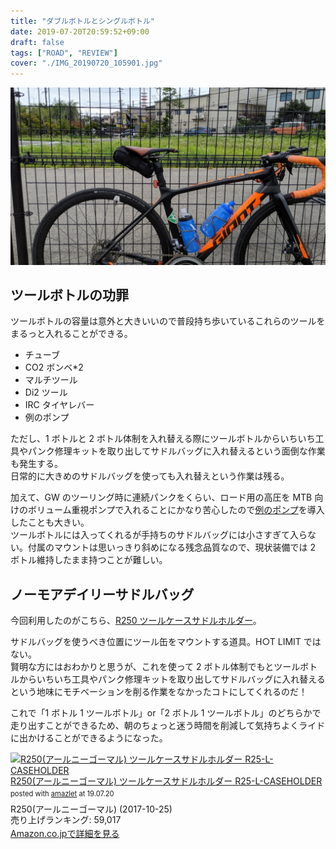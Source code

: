 ```yaml
---
title: "ダブルボトルとシングルボトル"
date: 2019-07-20T20:59:52+09:00
draft: false
tags: ["ROAD", "REVIEW"]
cover: "./IMG_20190720_105901.jpg"
---
```


![image](./IMG_20190720_105901.jpg)

## ツールボトルの功罪

ツールボトルの容量は意外と大きいいので普段持ち歩いているこれらのツールをまるっと入れることができる。

- チューブ
- CO2 ボンベ\*2
- マルチツール
- Di2 ツール
- IRC タイヤレバー
- 例のポンプ

ただし、1 ボトルと 2 ボトル体制を入れ替える際にツールボトルからいちいち工具やパンク修理キットを取り出してサドルバッグに入れ替えるという面倒な作業も発生する。  
日常的に大きめのサドルバッグを使っても入れ替えという作業は残る。

加えて、GW のツーリング時に連続パンクをくらい、ロード用の高圧を MTB 向けのボリューム重視ポンプで入れることにかなり苦心したので[例のポンプ](https://amzn.to/2Lh5aba)を導入したことも大きい。  
ツールボトルには入ってくれるが手持ちのサドルバッグには小さすぎて入らない。付属のマウントは思いっきり斜めになる残念品質なので、現状装備では 2 ボトル維持したまま持つことが難しい。

## ノーモアデイリーサドルバッグ

今回利用したのがこちら、[R250 ツールケースサドルホルダー](https://amzn.to/2NKJczd)。

サドルバッグを使うべき位置にツール缶をマウントする道具。H○T LIMIT ではない。  
賢明な方にはおわかりと思うが、これを使って 2 ボトル体制でもとツールボトルからいちいち工具やパンク修理キットを取り出してサドルバッグに入れ替えるという地味にモチベーションを削る作業をなかったコトにしてくれるのだ！

これで「1 ボトル 1 ツールボトル」or「2 ボトル 1 ツールボトル」のどちらかで走り出すことができるため、朝のちょっと迷う時間を削減して気持ちよくライドに出かけることができるようになった。

<div class="amazlet-box" style="margin-bottom:0px;"><div class="amazlet-image" style="float:left;margin:0px 12px 1px 0px;"><a href="http://www.amazon.co.jp/exec/obidos/ASIN/B075ZPVWVL/gensobunya-22/ref=nosim/" name="amazletlink" target="_blank"><img src="https://images-fe.ssl-images-amazon.com/images/I/41PzzeEfg7L._SL160_.jpg" alt="R250(アールニーゴーマル) ツールケースサドルホルダー R25-L-CASEHOLDER" style="border: none;" /></a></div><div class="amazlet-info" style="line-height:120%; margin-bottom: 10px"><div class="amazlet-name" style="margin-bottom:10px;line-height:120%"><a href="http://www.amazon.co.jp/exec/obidos/ASIN/B075ZPVWVL/gensobunya-22/ref=nosim/" name="amazletlink" target="_blank">R250(アールニーゴーマル) ツールケースサドルホルダー R25-L-CASEHOLDER</a><div class="amazlet-powered-date" style="font-size:80%;margin-top:5px;line-height:120%">posted with <a href="http://www.amazlet.com/" title="amazlet" target="_blank">amazlet</a> at 19.07.20</div></div><div class="amazlet-detail">R250(アールニーゴーマル) (2017-10-25)<br />売り上げランキング: 59,017<br /></div><div class="amazlet-sub-info" style="float: left;"><div class="amazlet-link" style="margin-top: 5px"><a href="http://www.amazon.co.jp/exec/obidos/ASIN/B075ZPVWVL/gensobunya-22/ref=nosim/" name="amazletlink" target="_blank">Amazon.co.jpで詳細を見る</a></div></div></div><div class="amazlet-footer" style="clear: left"></div></div>
